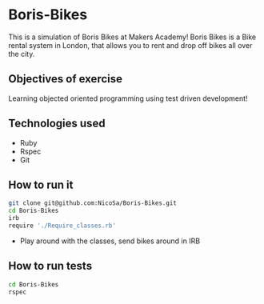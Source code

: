 Boris-Bikes
===========
This is a simulation of Boris Bikes at Makers Academy! Boris Bikes is a Bike rental system in London, that allows you to rent and drop off bikes all over the city.

Objectives of exercise
----
Learning objected oriented programming using test driven development!

Technologies used
----
- Ruby
- Rspec
- Git

How to run it
----
```sh
git clone git@github.com:NicoSa/Boris-Bikes.git
cd Boris-Bikes
irb
require './Require_classes.rb'
```
- Play around with the classes, send bikes around in IRB

How to run tests
----
```sh
cd Boris-Bikes
rspec
```
